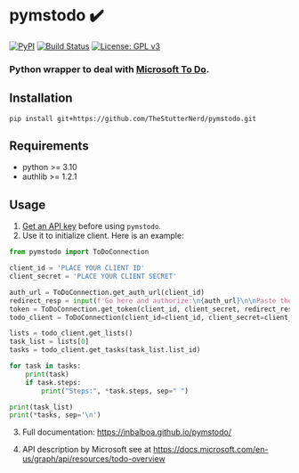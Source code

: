 # pymstodo ✔️

[![PyPI](https://img.shields.io/pypi/v/pymstodo.svg)](https://pypi.org/project/pymstodo/) [![Build Status](https://github.com/inbalboa/pymstodo/actions/workflows/main.yml/badge.svg)](https://github.com/inbalboa/pymstodo/actions/workflows/main.yml) [![License: GPL v3](https://img.shields.io/badge/License-GPLv3-blue.svg)](https://www.gnu.org/licenses/gpl-3.0)

### Python wrapper to deal with [Microsoft To Do](https://to-do.live.com).

## Installation

```
pip install git+https://github.com/TheStutterNerd/pymstodo.git
```

## Requirements

- python >= 3.10
- authlib >= 1.2.1

## Usage

1. [Get an API key](https://github.com/inbalboa/pymstodo/blob/master/GET_KEY.md) before using `pymstodo`.
2. Use it to initialize client. Here is an example:

```python
from pymstodo import ToDoConnection

client_id = 'PLACE YOUR CLIENT ID'
client_secret = 'PLACE YOUR CLIENT SECRET'

auth_url = ToDoConnection.get_auth_url(client_id)
redirect_resp = input(f'Go here and authorize:\n{auth_url}\n\nPaste the full redirect URL below:\n')
token = ToDoConnection.get_token(client_id, client_secret, redirect_resp)
todo_client = ToDoConnection(client_id=client_id, client_secret=client_secret, token=token)

lists = todo_client.get_lists()
task_list = lists[0]
tasks = todo_client.get_tasks(task_list.list_id)

for task in tasks:
    print(task)
    if task.steps:
        print("Steps:", *task.steps, sep=" ")

print(task_list)
print(*tasks, sep='\n')
```

3. Full documentation: https://inbalboa.github.io/pymstodo/

4. API description by Microsoft see at https://docs.microsoft.com/en-us/graph/api/resources/todo-overview
